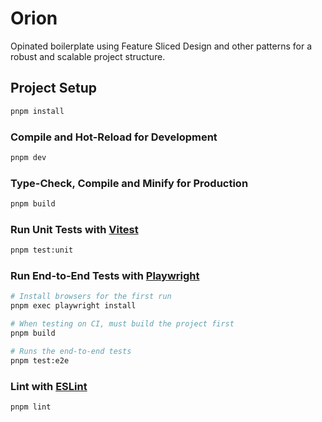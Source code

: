 # Orion

Opinated boilerplate using Feature Sliced Design and other patterns for a robust and scalable project structure.

## Project Setup

```sh
pnpm install
```

### Compile and Hot-Reload for Development

```sh
pnpm dev
```

### Type-Check, Compile and Minify for Production

```sh
pnpm build
```

### Run Unit Tests with [Vitest](https://vitest.dev/)

```sh
pnpm test:unit
```

### Run End-to-End Tests with [Playwright](https://playwright.dev)

```sh
# Install browsers for the first run
pnpm exec playwright install

# When testing on CI, must build the project first
pnpm build

# Runs the end-to-end tests
pnpm test:e2e
```

### Lint with [ESLint](https://eslint.org/)

```sh
pnpm lint
```
